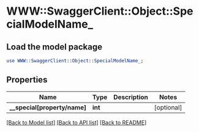 # WWW::SwaggerClient::Object::SpecialModelName_

## Load the model package
```perl
use WWW::SwaggerClient::Object::SpecialModelName_;
```

## Properties
Name | Type | Description | Notes
------------ | ------------- | ------------- | -------------
**__special[property/name]** | **int** |  | [optional] 

[[Back to Model list]](../README.md#documentation-for-models) [[Back to API list]](../README.md#documentation-for-api-endpoints) [[Back to README]](../README.md)


